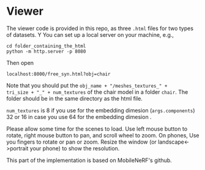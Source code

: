 # Viewer
The viewer code is provided in this repo, as three <code>.html</code> files for two types of datasets. Y
You can set up a local server on your machine, e.g.,
```
cd folder_containing_the_html
python -m http.server -p 8080
```
Then open
```
localhost:8000/free_syn.html?obj=chair
```
Note that you should put the <code>obj_name + "/meshes_textures_" + tri_size + "_" + num_textures</code> of the chair model in a folder <code>chair</code>. The folder should be in the same directory as the html file.

<code>num_textures</code> is 8 if you use for the embedding dimesion (<code>args.components</code>) 32 or 16 in case you use 64 for the embedding dimesion .

Please allow some time for the scenes to load. Use left mouse button to rotate, right mouse button to pan, and scroll wheel to zoom. On phones, Use you fingers to rotate or pan or zoom. Resize the window (or landscape<->portrait your phone) to show the resolution.

This part of the implementation is based on MobileNeRF's github.